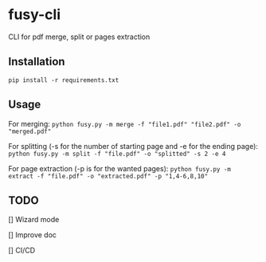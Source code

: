 # fusy-cli

CLI for pdf merge, split or pages extraction

## Installation

`pip install -r requirements.txt`

## Usage

For merging:
`python fusy.py -m merge -f "file1.pdf" "file2.pdf" -o "merged.pdf"`

For splitting (-s for the number of starting page and -e for the ending page):
`python fusy.py -m split -f "file.pdf" -o "splitted" -s 2 -e 4`

For page extraction (-p is for the wanted pages):
`python fusy.py -m extract -f "file.pdf" -o "extracted.pdf" -p "1,4-6,8,10"`

## TODO

[] Wizard mode

[] Improve doc

[] CI/CD

